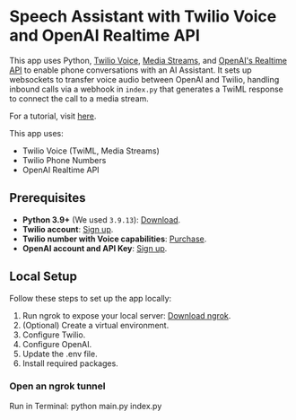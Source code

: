 # Speech Assistant with Twilio Voice and OpenAI Realtime API

This app uses Python, [Twilio Voice](https://www.twilio.com/docs/voice), [Media Streams](https://www.twilio.com/docs/voice/media-streams), and [OpenAI's Realtime API](https://platform.openai.com/docs/) to enable phone conversations with an AI Assistant. It sets up websockets to transfer voice audio between OpenAI and Twilio, handling inbound calls via a webhook in `index.py` that generates a TwiML response to connect the call to a media stream.

For a tutorial, visit [here](https://www.twilio.com/en-us/voice-ai-assistant-openai-realtime-api-python).

This app uses:
- Twilio Voice (TwiML, Media Streams)
- Twilio Phone Numbers
- OpenAI Realtime API

## Prerequisites

- **Python 3.9+** (We used `3.9.13`): [Download](https://www.python.org/downloads/).
- **Twilio account**: [Sign up](https://www.twilio.com/try-twilio).
- **Twilio number with Voice capabilities**: [Purchase](https://help.twilio.com/articles/223135247-How-to-Search-for-and-Buy-a-Twilio-Phone-Number-from-Console).
- **OpenAI account and API Key**: [Sign up](https://platform.openai.com/).

## Local Setup

Follow these steps to set up the app locally:

1. Run ngrok to expose your local server: [Download ngrok](https://ngrok.com/).
2. (Optional) Create a virtual environment.
3. Configure Twilio.
4. Configure OpenAI.
5. Update the .env file.
6. Install required packages.

### Open an ngrok tunnel

Run in Terminal:
python main.py index.py
